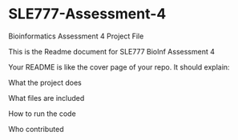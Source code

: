 # SLE777-Assessment-4
Bioinformatics Assessment 4 Project File

This is the Readme document for SLE777 BioInf Assessment 4

Your README is like the cover page of your repo. It should explain:

What the project does

What files are included

How to run the code

Who contributed